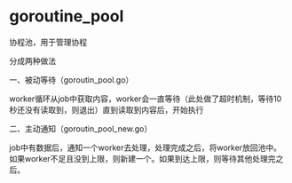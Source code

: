 # goroutine_pool
协程池，用于管理协程

分成两种做法

一、被动等待（goroutin_pool.go）

worker循环从job中获取内容，worker会一直等待（此处做了超时机制，等待10秒还没有读取到，则退出）直到读取到内容后，开始执行


二、主动通知（goroutin_pool_new.go）

job中有数据后，通知一个worker去处理，处理完成之后，将worker放回池中。如果worker不足且没到上限，则新建一个。如果到达上限，则等待其他处理完之后。


